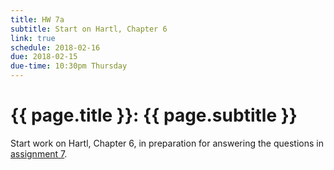 ```yaml
---
title: HW 7a
subtitle: Start on Hartl, Chapter 6
link: true
schedule: 2018-02-16
due: 2018-02-15
due-time: 10:30pm Thursday
---
```

# {{ page.title }}: {{ page.subtitle }}

Start work on Hartl, Chapter 6, in preparation for answering the questions
in [assignment 7](../assignments/hartl-6).
